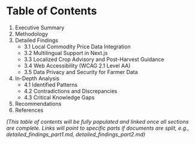 # Table of Contents

1.  Executive Summary
2.  Methodology
3.  Detailed Findings
    *   3.1 Local Commodity Price Data Integration
    *   3.2 Multilingual Support in Next.js
    *   3.3 Localized Crop Advisory and Post-Harvest Guidance
    *   3.4 Web Accessibility (WCAG 2.1 Level AA)
    *   3.5 Data Privacy and Security for Farmer Data
4.  In-Depth Analysis
    *   4.1 Identified Patterns
    *   4.2 Contradictions and Discrepancies
    *   4.3 Critical Knowledge Gaps
5.  Recommendations
6.  References

*(This table of contents will be fully populated and linked once all sections are complete. Links will point to specific parts if documents are split, e.g., detailed_findings_part1.md, detailed_findings_part2.md)*